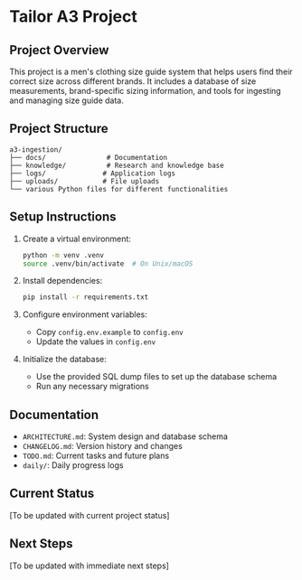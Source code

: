 # Tailor A3 Project

## Project Overview
This project is a men's clothing size guide system that helps users find their correct size across different brands. It includes a database of size measurements, brand-specific sizing information, and tools for ingesting and managing size guide data.

## Project Structure
```
a3-ingestion/
├── docs/               # Documentation
├── knowledge/          # Research and knowledge base
├── logs/              # Application logs
├── uploads/           # File uploads
└── various Python files for different functionalities
```

## Setup Instructions
1. Create a virtual environment:
   ```bash
   python -m venv .venv
   source .venv/bin/activate  # On Unix/macOS
   ```

2. Install dependencies:
   ```bash
   pip install -r requirements.txt
   ```

3. Configure environment variables:
   - Copy `config.env.example` to `config.env`
   - Update the values in `config.env`

4. Initialize the database:
   - Use the provided SQL dump files to set up the database schema
   - Run any necessary migrations

## Documentation
- `ARCHITECTURE.md`: System design and database schema
- `CHANGELOG.md`: Version history and changes
- `TODO.md`: Current tasks and future plans
- `daily/`: Daily progress logs

## Current Status
[To be updated with current project status]

## Next Steps
[To be updated with immediate next steps] 